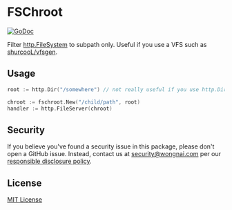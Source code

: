 # FSChroot

[![GoDoc](https://godoc.org/github.com/wongnai/fschroot?status.svg)](https://godoc.org/github.com/wongnai/fschroot)

Filter [http.FileSystem](https://golang.org/pkg/net/http/#FileSystem) to subpath only. Useful if you use a VFS such as [shurcooL/vfsgen](https://github.com/shurcooL/vfsgen).

## Usage

```go
root := http.Dir("/somewhere") // not really useful if you use http.Dir

chroot := fschroot.New("/child/path", root)
handler := http.FileServer(chroot)
```

## Security

If you believe you've found a security issue in this package, please don't open a GitHub issue. Instead, contact us at <security@wongnai.com> per our [responsible disclosure policy](https://www.wongnai.com/security?locale=en).

## License

[MIT License](LICENSE)
